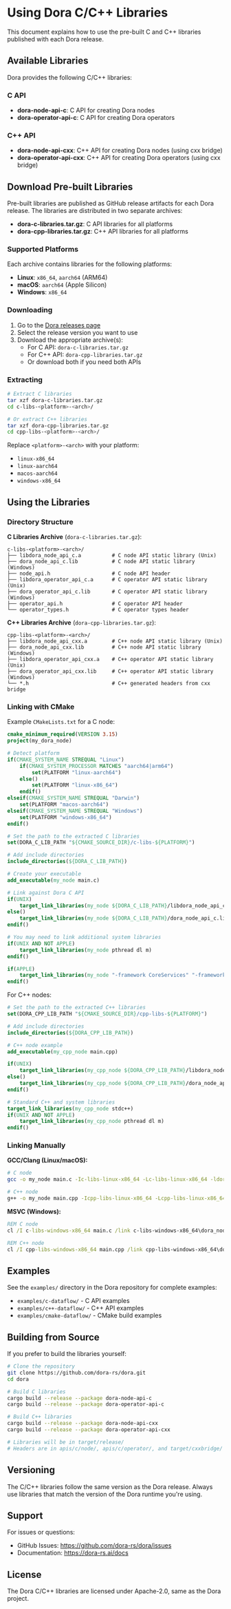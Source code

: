 # Using Dora C/C++ Libraries

This document explains how to use the pre-built C and C++ libraries published with each Dora release.

## Available Libraries

Dora provides the following C/C++ libraries:

### C API
- **dora-node-api-c**: C API for creating Dora nodes
- **dora-operator-api-c**: C API for creating Dora operators

### C++ API
- **dora-node-api-cxx**: C++ API for creating Dora nodes (using cxx bridge)
- **dora-operator-api-cxx**: C++ API for creating Dora operators (using cxx bridge)

## Download Pre-built Libraries

Pre-built libraries are published as GitHub release artifacts for each Dora release. The libraries are distributed in two separate archives:

- **dora-c-libraries.tar.gz**: C API libraries for all platforms
- **dora-cpp-libraries.tar.gz**: C++ API libraries for all platforms

### Supported Platforms

Each archive contains libraries for the following platforms:

- **Linux**: `x86_64`, `aarch64` (ARM64)
- **macOS**: `aarch64` (Apple Silicon)
- **Windows**: `x86_64`

### Downloading

1. Go to the [Dora releases page](https://github.com/dora-rs/dora/releases)
2. Select the release version you want to use
3. Download the appropriate archive(s):
   - For C API: `dora-c-libraries.tar.gz`
   - For C++ API: `dora-cpp-libraries.tar.gz`
   - Or download both if you need both APIs

### Extracting

```bash
# Extract C libraries
tar xzf dora-c-libraries.tar.gz
cd c-libs-<platform>-<arch>/

# Or extract C++ libraries
tar xzf dora-cpp-libraries.tar.gz
cd cpp-libs-<platform>-<arch>/
```

Replace `<platform>-<arch>` with your platform:
- `linux-x86_64`
- `linux-aarch64`
- `macos-aarch64`
- `windows-x86_64`

## Using the Libraries

### Directory Structure

**C Libraries Archive** (`dora-c-libraries.tar.gz`):
```
c-libs-<platform>-<arch>/
├── libdora_node_api_c.a          # C node API static library (Unix)
├── dora_node_api_c.lib           # C node API static library (Windows)
├── node_api.h                    # C node API header
├── libdora_operator_api_c.a      # C operator API static library (Unix)
├── dora_operator_api_c.lib       # C operator API static library (Windows)
├── operator_api.h                # C operator API header
└── operator_types.h              # C operator types header
```

**C++ Libraries Archive** (`dora-cpp-libraries.tar.gz`):
```
cpp-libs-<platform>-<arch>/
├── libdora_node_api_cxx.a        # C++ node API static library (Unix)
├── dora_node_api_cxx.lib         # C++ node API static library (Windows)
├── libdora_operator_api_cxx.a    # C++ operator API static library (Unix)
├── dora_operator_api_cxx.lib     # C++ operator API static library (Windows)
└── *.h                           # C++ generated headers from cxx bridge
```

### Linking with CMake

Example `CMakeLists.txt` for a C node:

```cmake
cmake_minimum_required(VERSION 3.15)
project(my_dora_node)

# Detect platform
if(CMAKE_SYSTEM_NAME STREQUAL "Linux")
    if(CMAKE_SYSTEM_PROCESSOR MATCHES "aarch64|arm64")
        set(PLATFORM "linux-aarch64")
    else()
        set(PLATFORM "linux-x86_64")
    endif()
elseif(CMAKE_SYSTEM_NAME STREQUAL "Darwin")
    set(PLATFORM "macos-aarch64")
elseif(CMAKE_SYSTEM_NAME STREQUAL "Windows")
    set(PLATFORM "windows-x86_64")
endif()

# Set the path to the extracted C libraries
set(DORA_C_LIB_PATH "${CMAKE_SOURCE_DIR}/c-libs-${PLATFORM}")

# Add include directories
include_directories(${DORA_C_LIB_PATH})

# Create your executable
add_executable(my_node main.c)

# Link against Dora C API
if(UNIX)
    target_link_libraries(my_node ${DORA_C_LIB_PATH}/libdora_node_api_c.a)
else()
    target_link_libraries(my_node ${DORA_C_LIB_PATH}/dora_node_api_c.lib)
endif()

# You may need to link additional system libraries
if(UNIX AND NOT APPLE)
    target_link_libraries(my_node pthread dl m)
endif()

if(APPLE)
    target_link_libraries(my_node "-framework CoreServices" "-framework Security")
endif()
```

For C++ nodes:

```cmake
# Set the path to the extracted C++ libraries
set(DORA_CPP_LIB_PATH "${CMAKE_SOURCE_DIR}/cpp-libs-${PLATFORM}")

# Add include directories
include_directories(${DORA_CPP_LIB_PATH})

# C++ node example
add_executable(my_cpp_node main.cpp)

if(UNIX)
    target_link_libraries(my_cpp_node ${DORA_CPP_LIB_PATH}/libdora_node_api_cxx.a)
else()
    target_link_libraries(my_cpp_node ${DORA_CPP_LIB_PATH}/dora_node_api_cxx.lib)
endif()

# Standard C++ and system libraries
target_link_libraries(my_cpp_node stdc++)
if(UNIX AND NOT APPLE)
    target_link_libraries(my_cpp_node pthread dl m)
endif()
```

### Linking Manually

**GCC/Clang (Linux/macOS):**
```bash
# C node
gcc -o my_node main.c -Ic-libs-linux-x86_64 -Lc-libs-linux-x86_64 -ldora_node_api_c -lpthread -ldl -lm

# C++ node
g++ -o my_node main.cpp -Icpp-libs-linux-x86_64 -Lcpp-libs-linux-x86_64 -ldora_node_api_cxx -lpthread -ldl -lm
```

**MSVC (Windows):**
```cmd
REM C node
cl /I c-libs-windows-x86_64 main.c /link c-libs-windows-x86_64\dora_node_api_c.lib

REM C++ node
cl /I cpp-libs-windows-x86_64 main.cpp /link cpp-libs-windows-x86_64\dora_node_api_cxx.lib
```

## Examples

See the `examples/` directory in the Dora repository for complete examples:
- `examples/c-dataflow/` - C API examples
- `examples/c++-dataflow/` - C++ API examples
- `examples/cmake-dataflow/` - CMake build examples

## Building from Source

If you prefer to build the libraries yourself:

```bash
# Clone the repository
git clone https://github.com/dora-rs/dora.git
cd dora

# Build C libraries
cargo build --release --package dora-node-api-c
cargo build --release --package dora-operator-api-c

# Build C++ libraries
cargo build --release --package dora-node-api-cxx
cargo build --release --package dora-operator-api-cxx

# Libraries will be in target/release/
# Headers are in apis/c/node/, apis/c/operator/, and target/cxxbridge/
```

## Versioning

The C/C++ libraries follow the same version as the Dora release. Always use libraries that match the version of the Dora runtime you're using.

## Support

For issues or questions:
- GitHub Issues: https://github.com/dora-rs/dora/issues
- Documentation: https://dora-rs.ai/docs

## License

The Dora C/C++ libraries are licensed under Apache-2.0, same as the Dora project.
